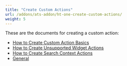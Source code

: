 ```yaml
---
title: "Create Custom Actions"
url: /addons/ats-addon/ht-one-create-custom-actions/
weight: 5
---
```


These are the documents for creating a custom action:

* [How to Create Custom Action Basics](/addons/ats-addon/ht-one-custom-action-basics/)
* [How to Create Unsupported Widget Actions](/addons/ats-addon/ht-one-crt-unsup-widg-acts/)
* [How to Create Search Context Actions](/addons/ats-addon/ht-one-create-search-context-actions/)
* [General](/addons/ats-addon/ht-one-custom-action-general/)
